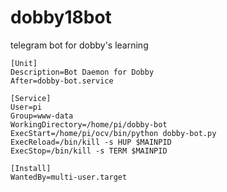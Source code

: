 # dobby18bot
telegram bot for dobby's learning
```
[Unit]
Description=Bot Daemon for Dobby
After=dobby-bot.service

[Service]
User=pi
Group=www-data
WorkingDirectory=/home/pi/dobby-bot
ExecStart=/home/pi/ocv/bin/python dobby-bot.py
ExecReload=/bin/kill -s HUP $MAINPID
ExecStop=/bin/kill -s TERM $MAINPID

[Install]
WantedBy=multi-user.target
```
